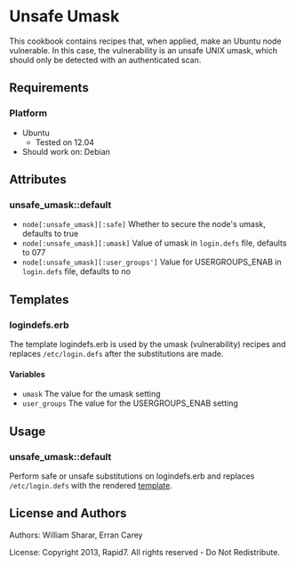 # Unsafe Umask
This cookbook contains recipes that, when applied, make an Ubuntu node
vulnerable. In this case, the vulnerability is an unsafe UNIX umask, which should 
only be detected with an authenticated scan.

## Requirements
### Platform
* Ubuntu
  * Tested on 12.04
* Should work on: Debian

## Attributes
### unsafe_umask::default
* `node[:unsafe_umask][:safe]` Whether to secure the node's umask,
  defaults to true
* `node[:unsafe_umask][:umask]` Value of umask in `login.defs` file,
  defaults to 077
* `node[:unsafe_umask][:user_groups']` Value for USERGROUPS_ENAB in
  `login.defs` file, defaults to no

## Templates
### logindefs.erb
The template logindefs.erb is used by the umask (vulnerability) recipes and 
replaces `/etc/login.defs` after the substitutions are made.

#### Variables
* `umask` The value for the umask setting
* `user_groups` The value for the USERGROUPS_ENAB setting

## Usage
### unsafe_umask::default
Perform safe or unsafe substitutions on logindefs.erb and replaces
`/etc/login.defs` with the rendered
[template](templates/default/logindefs.erb).

License and Authors
-------------------
Authors: William Sharar, Erran Carey

License: Copyright 2013, Rapid7. All rights reserved - Do Not Redistribute.
